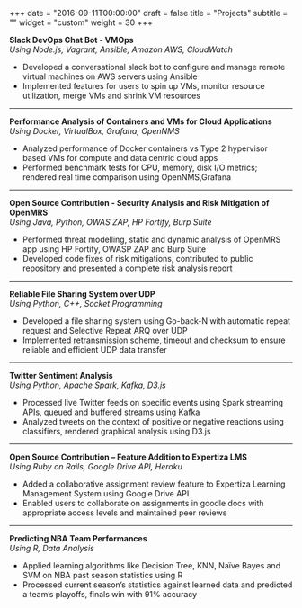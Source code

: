 +++
date = "2016-09-11T00:00:00"
draft = false
title = "Projects"
subtitle = ""
widget = "custom"
weight = 30
+++

**Slack DevOps Chat Bot - VMOps**  
_Using Node.js, Vagrant, Ansible, Amazon AWS, CloudWatch_  

- Developed a conversational slack bot to configure and manage remote virtual machines on AWS servers using Ansible  
- Implemented features for users to spin up VMs, monitor resource utilization, merge VMs and shrink VM resources  

---

**Performance Analysis of Containers and VMs for Cloud Applications**  
_Using Docker, VirtualBox, Grafana, OpenNMS_  

- Analyzed performance of Docker containers vs Type 2 hypervisor based VMs for compute and data centric cloud apps  
- Performed benchmark tests for CPU, memory, disk I/O metrics; rendered real time comparison using OpenNMS,Grafana
  
---

**Open Source Contribution - Security Analysis and Risk Mitigation of OpenMRS**  
_Using Java, Python, OWAS ZAP, HP Fortify, Burp Suite_  

- Performed threat modelling, static and dynamic analysis of OpenMRS app using HP Fortify, OWASP ZAP and Burp Suite  
- Developed code fixes of risk mitigations, contributed to public repository and presented a complete risk analysis report  

---

**Reliable File Sharing System over UDP**  
_Using Python, C++, Socket Programming_  

- Developed a file sharing system using Go-back-N with automatic repeat request and Selective Repeat ARQ over UDP  
- Implemented retransmission scheme, timeout and checksum to ensure reliable and efficient UDP data transfer  

---

**Twitter Sentiment Analysis**  
_Using Python, Apache Spark, Kafka, D3.js_  

- Processed live Twitter feeds on specific events using Spark streaming APIs, queued and buffered streams using Kafka  
- Analyzed tweets on the context of positive or negative reactions using classifiers, rendered graphical analysis using D3.js  

---

**Open Source Contribution – Feature Addition to Expertiza LMS**   
_Using Ruby on Rails, Google Drive API, Heroku_  

- Added a collaborative assignment review feature to Expertiza Learning Management System using Google Drive API  
- Enabled users to collaborate on assignments in goodle docs with appropriate access levels and maintained peer reviews   

---

**Predicting NBA Team Performances**  
_Using R, Data Analysis_  

- Applied learning algorithms like Decision Tree, KNN, Naïve Bayes and SVM on NBA past season statistics using R  
- Processed current season’s statistics against learned data and predicted a team’s playoffs, finals win with 91% accuracy  

